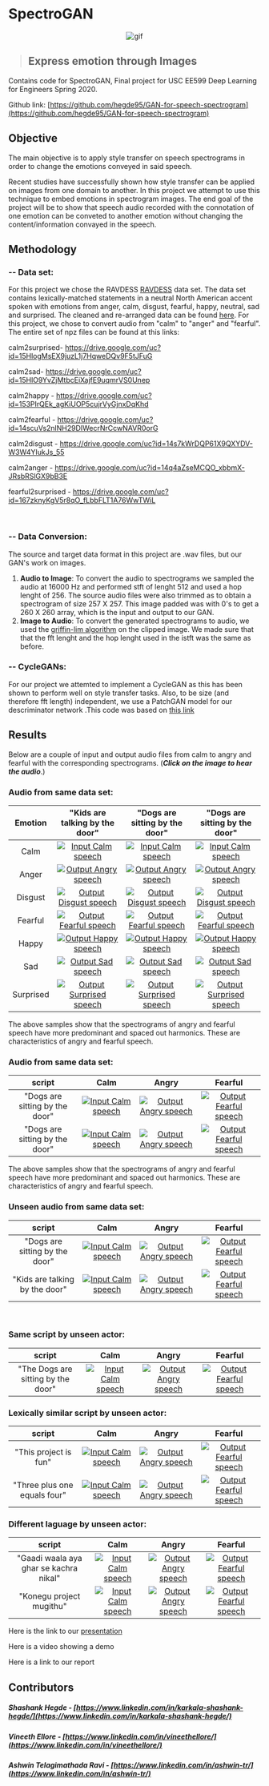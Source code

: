 # SpectroGAN
<p align="center">
    <img src="/GAN-for-speech-spectrogram/results/gif.gif" alt="gif"/>
</p>

>## Express emotion through Images


Contains code for SpectroGAN, Final project for USC EE599 Deep Learning for Engineers Spring 2020.

Github link: [https://github.com/hegde95/GAN-for-speech-spectrogram](https://github.com/hegde95/GAN-for-speech-spectrogram) <br/>




## Objective <br />
The main objective is to apply style transfer on speech spectrograms in order to change the emotions conveyed in said speech.<br/>

Recent studies have successfully shown how style transfer can be applied on images from one domain to another. In this project we attempt to use this technique to embed emotions in spectrogram images. The end goal of the project will be to show that speech audio recorded with the connotation of one emotion can be conveted to another emotion without changing the content/information convayed in the speech. <br />


## Methodology <br/>
### -- Data set: <br/>
For this project we chose the RAVDESS [RAVDESS](https://zenodo.org/record/1188976#.Xq-sIvJKg5k) data set. The data set contains lexically-matched statements in a neutral North American accent spoken with emotions from anger, calm, disgust, fearful, happy, neutral, sad and surprised. The cleaned and re-arranged data can be found [here](https://drive.google.com/drive/folders/12o5dMpEHqxIb8Qm9yHZB0s9at2lw3KPM?usp=sharing). For this project, we chose to convert audio from "calm" to "anger" and "fearful". The entire set of npz files can be found at this links:<br/>

calm2surprised- https://drive.google.com/uc?id=15HlogMsEX9juzL1j7HqweDQv9F5tJFuG

calm2sad- https://drive.google.com/uc?id=15HlO9YvZjMtbcEiXajfE9uqmrVS0Unep

calm2happy - https://drive.google.com/uc?id=153PIrQEk_agKiUOP5cujrVyGjnxDqKhd

calm2fearful - https://drive.google.com/uc?id=14scuVs2nlNH29DIWecrNrCcwNAVR0orG

calm2disgust - https://drive.google.com/uc?id=14s7kWrDQP61X9QXYDV-W3W4YIukJs_55

calm2anger - https://drive.google.com/uc?id=14q4aZseMCQO_xbbmX-JRsbRSlGX9bB3E

fearful2surprised - https://drive.google.com/uc?id=167zknyKgV5r8qO_fLbbFLT1A76WwTWiL <br />

<br />

### -- Data Conversion: <br/>
The source and target data format in this project are .wav files, but our GAN's work on images. 
1. **Audio to Image**: To convert the audio to spectrograms we sampled the audio at 16000 Hz and performed stft of lenght 512 and used a hop lenght of 256. The source audio files were also trimmed as to obtain a spectrogram of size 257 X 257. This image padded was with 0's to get a 260 X 260 array, which is the input and output to our GAN.
2. **Image to Audio**: To convert the generated spectrograms to audio, we used the [griffin-lim algorithm](https://www.researchgate.net/publication/261315209_A_Fast_Griffin-Lim_Algorithm) on the clipped image. We made sure that that the fft lenght and the hop lenght used in the istft was the same as before.<br />

### -- CycleGANs: <br/>
For our project we attemted to implement a CycleGAN as this has been shown to perform well on style transfer tasks. Also, to be size (and therefore fft length) independent, we use a PatchGAN model for our descriminator network .This code was based on [this link](https://machinelearningmastery.com/cyclegan-tutorial-with-keras/)<br />

## Results <br/>
Below are a couple of input and output audio files from calm to angry and fearful with the corresponding spectrograms. (***Click on the image to hear the audio***.) <br/>


### Audio from same data set:<br />

|Emotion|"Kids are talking by the door"|"Dogs are sitting by the door"|"Dogs are sitting by the door"|
| :----: | :----: | :----: | :----: |
|Calm|[![Input Calm speech](/GAN-for-speech-spectrogram/results/GoodAudio/calm_04.jpg "Input Calm speech")](/GAN-for-speech-spectrogram/results/GoodAudio/calm_04.wav)|[![Input Calm speech](/GAN-for-speech-spectrogram/results/GoodAudio/calm_11.jpg "Input Calm speech")](/GAN-for-speech-spectrogram/results/GoodAudio/calm_11.wav)|[![Input Calm speech](/GAN-for-speech-spectrogram/results/GoodAudio/calm_14.jpg "Input Calm speech")](/GAN-for-speech-spectrogram/results/GoodAudio/calm_14.wav)|
|Anger|[![Output Angry speech](/GAN-for-speech-spectrogram/results/GoodAudio/calm_04_anger_generated.jpg "Input Calm speech")](/GAN-for-speech-spectrogram/results/GoodAudio/calm_04_anger_generated.wav)|[![Output Angry speech](/GAN-for-speech-spectrogram/results/GoodAudio/calm_11_anger_generated.jpg "Input Calm speech")](/GAN-for-speech-spectrogram/results/GoodAudio/calm_11_anger_generated.wav)|[![Output Angry speech](/GAN-for-speech-spectrogram/results/GoodAudio/calm_14_anger_generated.jpg "Input Calm speech")](/GAN-for-speech-spectrogram/results/GoodAudio/calm_14_anger_generated.wav)|
|Disgust|[![Output Disgust speech](/GAN-for-speech-spectrogram/results/GoodAudio/calm_04_disgust_generated.jpg "Output Disgust speech")](/GAN-for-speech-spectrogram/results/GoodAudio/calm_04_disgust_generated.wav)|[![Output Disgust speech](/GAN-for-speech-spectrogram/results/GoodAudio/calm_11_disgust_generated.jpg "Output Disgust speech")](/GAN-for-speech-spectrogram/results/GoodAudio/calm_11_disgust_generated.wav)|[![Output Disgust speech](/GAN-for-speech-spectrogram/results/GoodAudio/calm_14_disgust_generated.jpg "Output Disgust speech")](/GAN-for-speech-spectrogram/results/GoodAudio/calm_14_disgust_generated.wav)|
|Fearful|[![Output Fearful speech](/GAN-for-speech-spectrogram/results/GoodAudio/calm_04_fearful_generated.jpg "Output Fearful speech")](/GAN-for-speech-spectrogram/results/GoodAudio/calm_04_fearful_generated.wav)|[![Output Fearful speech](/GAN-for-speech-spectrogram/results/GoodAudio/calm_11_fearful_generated.jpg "Output Fearful speech")](/GAN-for-speech-spectrogram/results/GoodAudio/calm_11_fearful_generated.wav)|[![Output Fearful speech](/GAN-for-speech-spectrogram/results/GoodAudio/calm_14_fearful_generated.jpg "Output Fearful speech")](/GAN-for-speech-spectrogram/results/GoodAudio/calm_14_fearful_generated.wav)|
|Happy|[![Output Happy speech](/GAN-for-speech-spectrogram/results/GoodAudio/calm_04_happy_generated.jpg "Output Happy speech")](/GAN-for-speech-spectrogram/results/GoodAudio/calm_04_happy_generated.wav)|[![Output Happy speech](/GAN-for-speech-spectrogram/results/GoodAudio/calm_11_happy_generated.jpg "Output Happy speech")](/GAN-for-speech-spectrogram/results/GoodAudio/calm_11_happy_generated.wav)|[![Output Happy speech](/GAN-for-speech-spectrogram/results/GoodAudio/calm_14_happy_generated.jpg "Output Happy speech")](/GAN-for-speech-spectrogram/results/GoodAudio/calm_14_happy_generated.wav)|
|Sad|[![Output Sad speech](/GAN-for-speech-spectrogram/results/GoodAudio/calm_04_sad_generated.jpg "Output Sad speech")](/GAN-for-speech-spectrogram/results/GoodAudio/calm_04_sad_generated.wav)|[![Output Sad speech](/GAN-for-speech-spectrogram/results/GoodAudio/calm_11_sad_generated.jpg "Output Sad speech")](/GAN-for-speech-spectrogram/results/GoodAudio/calm_11_sad_generated.wav)|[![Output Sad speech](/GAN-for-speech-spectrogram/results/GoodAudio/calm_14_sad_generated.jpg "Output Sad speech")](/GAN-for-speech-spectrogram/results/GoodAudio/calm_14_sad_generated.wav)|
|Surprised|[![Output Surprised speech](/GAN-for-speech-spectrogram/results/GoodAudio/calm_04_surprised_generated.jpg "Output Surprised speech")](/GAN-for-speech-spectrogram/results/GoodAudio/calm_04_surprised_generated.wav)|[![Output Surprised speech](/GAN-for-speech-spectrogram/results/GoodAudio/calm_11_surprised_generated.jpg "Output Surprised speech")](/GAN-for-speech-spectrogram/results/GoodAudio/calm_11_surprised_generated.wav)|[![Output Surprised speech](/GAN-for-speech-spectrogram/results/GoodAudio/calm_14_surprised_generated.jpg "Output Surprised speech")](/GAN-for-speech-spectrogram/results/GoodAudio/calm_14_surprised_generated.wav)|


The above samples show that the spectrograms of angry and fearful speech have more predominant and spaced out harmonics. These are characteristics of angry and fearful speech.<br />



### Audio from same data set:<br />


|script|                                                      Calm                                                      |                                                         Angry                                                          |                                                         Fearful                                                          |
| :--------------------------------------------------------------------------------------------------------------: | :--------------------------------------------------------------------------------------------------------------: | :----------------------------------------------------------------------------------------------------------------------------: | :----------------------------------------------------------------------------------------------------------------------------: |
|"Dogs are sitting by the door"|   [![Input Calm speech](/GAN-for-speech-spectrogram/results/GoodAudio/calm_11.jpg "Input Calm speech")](/GAN-for-speech-spectrogram/results/GoodAudio/calm_11.wav)    |   [![Output Angry speech](/GAN-for-speech-spectrogram/results/GoodAudio/calm_11_anger_generated.jpg "Output Angry speech")](/GAN-for-speech-spectrogram/results/GoodAudio/calm_11_anger_generated.wav) |   [![Output Fearful speech](/GAN-for-speech-spectrogram/results/GoodAudio/calm_11_fearful_generated.jpg "Output Fearful speech")](/GAN-for-speech-spectrogram/results/GoodAudio/calm_11_fearful_generated.wav) |
|"Dogs are sitting by the door"|   [![Input Calm speech](/GAN-for-speech-spectrogram/results/GoodAudio/calm_04.jpg "Input Calm speech")](/GAN-for-speech-spectrogram/results/GoodAudio/calm_04.wav)    |   [![Output Angry speech](/GAN-for-speech-spectrogram/results/GoodAudio/calm_04_anger_generated.jpg "Output Angry speech")](/GAN-for-speech-spectrogram/results/GoodAudio/calm_04_anger_generated.wav) |   [![Output Fearful speech](/GAN-for-speech-spectrogram/results/GoodAudio/calm_04_fearful_generated.jpg "Output Fearful speech")](/GAN-for-speech-spectrogram/results/GoodAudio/calm_04_fearful_generated.wav) |


The above samples show that the spectrograms of angry and fearful speech have more predominant and spaced out harmonics. These are characteristics of angry and fearful speech.<br />


### Unseen audio from same data set:<br />

|script|                                                      Calm                                                      |                                                         Angry                                                          |                                                         Fearful                                                          |
| :--------------------------------------------------------------------------------------------------------------: | :--------------------------------------------------------------------------------------------------------------: | :----------------------------------------------------------------------------------------------------------------------------: | :----------------------------------------------------------------------------------------------------------------------------: |
|"Dogs are sitting by the door"|   [![Input Calm speech](/GAN-for-speech-spectrogram/results/UnseenAudio/calm_orig1.jpg "Input Calm speech")](/GAN-for-speech-spectrogram/results/UnseenAudio/calm_orig1.wav)    |   [![Output Angry speech](/GAN-for-speech-spectrogram/results/UnseenAudio/calm_orig1_Anger_generated.jpg "Output Angry speech")](/GAN-for-speech-spectrogram/results/UnseenAudio/calm_orig1_Anger_generated.wav) |   [![Output Fearful speech](/GAN-for-speech-spectrogram/results/UnseenAudio/calm_orig1_Fearful_generated.jpg "Output Fearful speech")](/GAN-for-speech-spectrogram/results/UnseenAudio/calm_orig1_Fearful_generated.wav) |
|"Kids are talking by the door"|   [![Input Calm speech](/GAN-for-speech-spectrogram/results/UnseenAudio/calm_orig2.jpg "Input Calm speech")](/GAN-for-speech-spectrogram/results/UnseenAudio/calm_orig2.wav)    |   [![Output Angry speech](/GAN-for-speech-spectrogram/results/UnseenAudio/calm_orig2_Anger_generated.jpg "Output Angry speech")](/GAN-for-speech-spectrogram/results/UnseenAudio/calm_orig2_Anger_generated.wav) |   [![Output Fearful speech](/GAN-for-speech-spectrogram/results/UnseenAudio/calm_orig2_Fearful_generated.jpg "Output Fearful speech")](/GAN-for-speech-spectrogram/results/UnseenAudio/calm_orig2_Fearful_generated.wav) |

<br />

### Same script by unseen actor:<br />

|script|                                                      Calm                                                      |                                                         Angry                                                          |                                                         Fearful                                                          |
| :--------------------------------------------------------------------------------------------------------------: | :--------------------------------------------------------------------------------------------------------------: | :----------------------------------------------------------------------------------------------------------------------------: | :----------------------------------------------------------------------------------------------------------------------------: |
|"The Dogs are sitting by the door"|   [![Input Calm speech](/GAN-for-speech-spectrogram/results/UnseenAudio/calm_eng2.jpg "Input Calm speech")](/GAN-for-speech-spectrogram/results/UnseenAudio/calm_eng2.wav)    |   [![Output Angry speech](/GAN-for-speech-spectrogram/results/UnseenAudio/calm_eng2_Anger_generated.jpg "Output Angry speech")](/GAN-for-speech-spectrogram/results/UnseenAudio/calm_eng2_Anger_generated.wav) |   [![Output Fearful speech](/GAN-for-speech-spectrogram/results/UnseenAudio/calm_eng2_Fearful_generated.jpg "Output Fearful speech")](/GAN-for-speech-spectrogram/results/UnseenAudio/calm_eng2_Fearful_generated.wav) |

### Lexically similar script by unseen actor:<br />

|script|                                                      Calm                                                      |                                                         Angry                                                          |                                                         Fearful                                                          |
| :--------------------------------------------------------------------------------------------------------------: | :--------------------------------------------------------------------------------------------------------------: | :----------------------------------------------------------------------------------------------------------------------------: | :----------------------------------------------------------------------------------------------------------------------------: |
|"This project is fun"|   [![Input Calm speech](/GAN-for-speech-spectrogram/results/UnseenAudio/calm_eng1.jpg "Input Calm speech")](/GAN-for-speech-spectrogram/results/UnseenAudio/calm_eng1.wav)    |   [![Output Angry speech](/GAN-for-speech-spectrogram/results/UnseenAudio/calm_eng1_Anger_generated.jpg "Output Angry speech")](/GAN-for-speech-spectrogram/results/UnseenAudio/calm_eng1_Anger_generated.wav) |   [![Output Fearful speech](/GAN-for-speech-spectrogram/results/UnseenAudio/calm_eng1_Fearful_generated.jpg "Output Fearful speech")](/GAN-for-speech-spectrogram/results/UnseenAudio/calm_eng1_Fearful_generated.wav) |
|"Three plus one equals four"|   [![Input Calm speech](/GAN-for-speech-spectrogram/results/UnseenAudio/calm_eng3.jpg "Input Calm speech")](/GAN-for-speech-spectrogram/results/UnseenAudio/calm_eng3.wav)    |   [![Output Angry speech](/GAN-for-speech-spectrogram/results/UnseenAudio/calm_eng3_Anger_generated.jpg "Output Angry speech")](/GAN-for-speech-spectrogram/results/UnseenAudio/calm_eng3_Anger_generated.wav) |   [![Output Fearful speech](/GAN-for-speech-spectrogram/results/UnseenAudio/calm_eng3_Fearful_generated.jpg "Output Fearful speech")](/GAN-for-speech-spectrogram/results/UnseenAudio/calm_eng3_Fearful_generated.wav) |

### Different laguage by unseen actor:<br />

|script|                                                      Calm                                                      |                                                         Angry                                                          |                                                         Fearful                                                          |
| :--------------------------------------------------------------------------------------------------------------: | :--------------------------------------------------------------------------------------------------------------: | :----------------------------------------------------------------------------------------------------------------------------: | :----------------------------------------------------------------------------------------------------------------------------: |
|"Gaadi waala aya ghar se kachra nikal"|   [![Input Calm speech](/GAN-for-speech-spectrogram/results/UnseenAudio/calm_hin.jpg "Input Calm speech")](/GAN-for-speech-spectrogram/results/UnseenAudio/calm_hin.wav)    |   [![Output Angry speech](/GAN-for-speech-spectrogram/results/UnseenAudio/calm_hin_Anger_generated.jpg "Output Angry speech")](/GAN-for-speech-spectrogram/results/UnseenAudio/calm_hin_Anger_generated.wav) |   [![Output Fearful speech](/GAN-for-speech-spectrogram/results/UnseenAudio/calm_hin_Fearful_generated.jpg "Output Fearful speech")](/GAN-for-speech-spectrogram/results/UnseenAudio/calm_hin_Fearful_generated.wav) |
|"Konegu project mugithu"|   [![Input Calm speech](/GAN-for-speech-spectrogram/results/UnseenAudio/calm_kan.jpg "Input Calm speech")](/GAN-for-speech-spectrogram/results/UnseenAudio/calm_kan.wav)    |   [![Output Angry speech](/GAN-for-speech-spectrogram/results/UnseenAudio/calm_kan_Anger_generated.jpg "Output Angry speech")](/GAN-for-speech-spectrogram/results/UnseenAudio/calm_kan_Anger_generated.wav) |   [![Output Fearful speech](/GAN-for-speech-spectrogram/results/UnseenAudio/calm_kan_Fearful_generated.jpg "Output Fearful speech")](/GAN-for-speech-spectrogram/results/UnseenAudio/calm_kan_Fearful_generated.wav) |



Here is the link to our [presentation](/EE599_final_presentation.pptx)<br/>

Here is a video showing a demo<br/>

Here is a link to our report<br/>

## Contributors <br/>
##### Shashank Hegde - [https://www.linkedin.com/in/karkala-shashank-hegde/](https://www.linkedin.com/in/karkala-shashank-hegde/)<br/>
##### Vineeth Ellore - [https://www.linkedin.com/in/vineethellore/](https://www.linkedin.com/in/vineethellore/) <br/>
##### Ashwin Telagimathada Ravi - [https://www.linkedin.com/in/ashwin-tr/](https://www.linkedin.com/in/ashwin-tr/)<br/>
